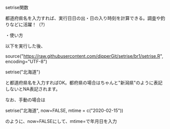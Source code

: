 setrise関数

都道府県名を入力すれば、実行日日の出・日の入り時刻を計算できる。調査や釣りなどに活躍！（?）

・使い方

以下を実行した後、
 
source("https://raw.githubusercontent.com/dipperGit/setrise/br1/setrise.R", encoding="UTF-8")


setrise("北海道")
 
と都道府県名を入力すればOK。都府県の場合はちゃんと"新潟県"のように表記しないとNA表記されます。


なお、手動の場合は


setrise("北海道", now=FALSE, mtime = c("2020-02-15"))


のように、now=FALSEにして、mtime=で年月日を入力
